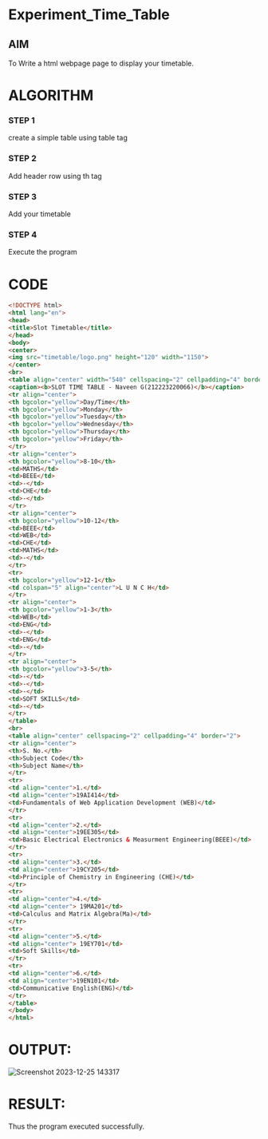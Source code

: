 # Experiment_Time_Table

## AIM

To Write a html webpage page to display your timetable.

# ALGORITHM

### STEP 1

create a simple table using table tag

### STEP 2

Add header row using th tag

### STEP 3

Add your timetable

### STEP 4

Execute the program

# CODE
```html
<!DOCTYPE html>
<html lang="en">
<head>
<title>Slot Timetable</title>
</head>
<body>
<center>
<img src="timetable/logo.png" height="120" width="1150">
</center>
<br>
<table align="center" width="540" cellspacing="2" cellpadding="4" border="5" bgcolor="cyan">
<caption><b>SLOT TIME TABLE - Naveen G(212223220066)</b></caption>
<tr align="center">
<th bgcolor="yellow">Day/Time</th>
<th bgcolor="yellow">Monday</th>
<th bgcolor="yellow">Tuesday</th>
<th bgcolor="yellow">Wednesday</th>
<th bgcolor="yellow">Thursday</th>
<th bgcolor="yellow">Friday</th>
</tr>
<tr align="center">
<th bgcolor="yellow">8-10</th>
<td>MATHS</td>
<td>BEEE</td>
<td>-</td>
<td>CHE</td>
<td>-</td>
</tr>
<tr align="center">
<th bgcolor="yellow">10-12</th>
<td>BEEE</td>
<td>WEB</td>
<td>CHE</td>
<td>MATHS</td>
<td>-</td>
</tr>
<tr>
<th bgcolor="yellow">12-1</th>
<td colspan="5" align="center">L U N C H</td>
</tr>
<tr align="center">
<th bgcolor="yellow">1-3</th>
<td>WEB</td>
<td>ENG</td>
<td>-</td>
<td>ENG</td>
<td>-</td>
</tr>
<tr align="center">
<th bgcolor="yellow">3-5</th>
<td>-</td>
<td>-</td>
<td>-</td>
<td>SOFT SKILLS</td>
<td>-</td>
</tr>
</table>
<br>
<table align="center" cellspacing="2" cellpadding="4" border="2">
<tr align="center">
<th>S. No.</th>
<th>Subject Code</th>
<th>Subject Name</th>
</tr>
<tr>
<td align="center">1.</td>
<td align="center">19AI414</td>
<td>Fundamentals of Web Application Development (WEB)</td>
</tr>
<tr>
<td align="center">2.</td>
<td align="center">19EE305</td>
<td>Basic Electrical Electronics & Measurment Engineering(BEEE)</td>
</tr>
<tr>
<td align="center">3.</td>
<td align="center">19CY205</td>
<td>Principle of Chemistry in Engineering (CHE)</td>
</tr>
<tr>
<td align="center">4.</td>
<td align="center"> 19MA201</td>
<td>Calculus and Matrix Algebra(Ma)</td>
</tr>
<tr>
<td align="center">5.</td>
<td align="center"> 19EY701</td>
<td>Soft Skills</td>
</tr>
<tr>
<td align="center">6.</td>
<td align="center">19EN101</td>
<td>Communicative English(ENG)</td>
</tr>
</table>
</body>
</html>
```

# OUTPUT:

![Screenshot 2023-12-25 143317](https://github.com/gowriganeshns/timetable/assets/145181288/315db914-4f69-4aa9-9b13-69f45b1d968b)


# RESULT:
Thus the program executed successfully.
